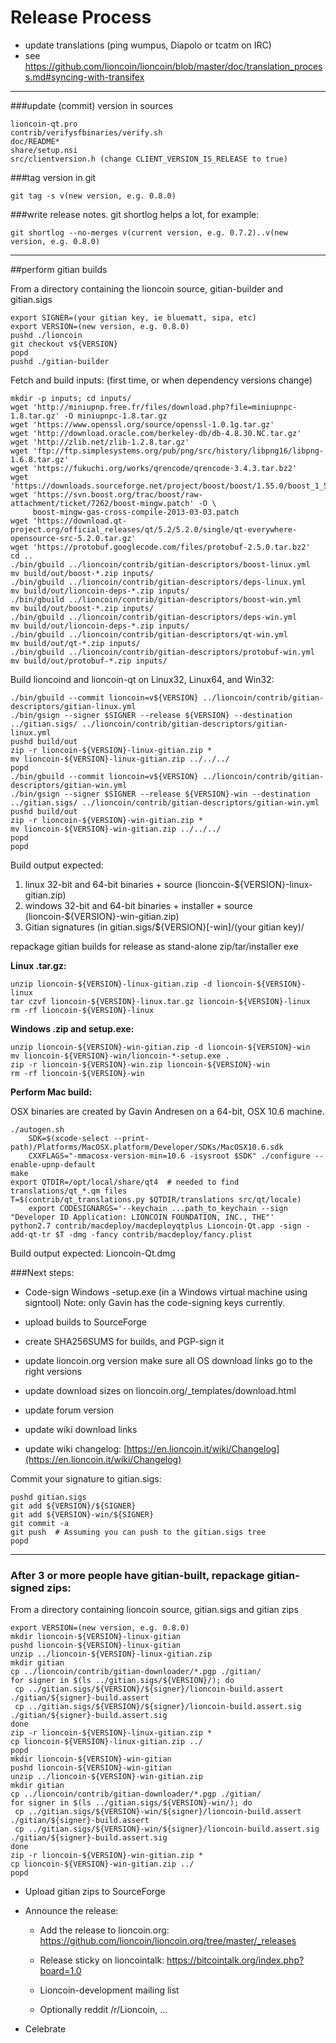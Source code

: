 Release Process
====================

* update translations (ping wumpus, Diapolo or tcatm on IRC)
* see https://github.com/lioncoin/lioncoin/blob/master/doc/translation_process.md#syncing-with-transifex

* * *

###update (commit) version in sources


	lioncoin-qt.pro
	contrib/verifysfbinaries/verify.sh
	doc/README*
	share/setup.nsi
	src/clientversion.h (change CLIENT_VERSION_IS_RELEASE to true)

###tag version in git

	git tag -s v(new version, e.g. 0.8.0)

###write release notes. git shortlog helps a lot, for example:

	git shortlog --no-merges v(current version, e.g. 0.7.2)..v(new version, e.g. 0.8.0)

* * *

##perform gitian builds

 From a directory containing the lioncoin source, gitian-builder and gitian.sigs
  
	export SIGNER=(your gitian key, ie bluematt, sipa, etc)
	export VERSION=(new version, e.g. 0.8.0)
	pushd ./lioncoin
	git checkout v${VERSION}
	popd
	pushd ./gitian-builder

 Fetch and build inputs: (first time, or when dependency versions change)

	mkdir -p inputs; cd inputs/
	wget 'http://miniupnp.free.fr/files/download.php?file=miniupnpc-1.8.tar.gz' -O miniupnpc-1.8.tar.gz
	wget 'https://www.openssl.org/source/openssl-1.0.1g.tar.gz'
	wget 'http://download.oracle.com/berkeley-db/db-4.8.30.NC.tar.gz'
	wget 'http://zlib.net/zlib-1.2.8.tar.gz'
	wget 'ftp://ftp.simplesystems.org/pub/png/src/history/libpng16/libpng-1.6.8.tar.gz'
	wget 'https://fukuchi.org/works/qrencode/qrencode-3.4.3.tar.bz2'
	wget 'https://downloads.sourceforge.net/project/boost/boost/1.55.0/boost_1_55_0.tar.bz2'
	wget 'https://svn.boost.org/trac/boost/raw-attachment/ticket/7262/boost-mingw.patch' -O \ 
	     boost-mingw-gas-cross-compile-2013-03-03.patch
	wget 'https://download.qt-project.org/official_releases/qt/5.2/5.2.0/single/qt-everywhere-opensource-src-5.2.0.tar.gz'
	wget 'https://protobuf.googlecode.com/files/protobuf-2.5.0.tar.bz2'
	cd ..
	./bin/gbuild ../lioncoin/contrib/gitian-descriptors/boost-linux.yml
	mv build/out/boost-*.zip inputs/
	./bin/gbuild ../lioncoin/contrib/gitian-descriptors/deps-linux.yml
	mv build/out/lioncoin-deps-*.zip inputs/
	./bin/gbuild ../lioncoin/contrib/gitian-descriptors/boost-win.yml
	mv build/out/boost-*.zip inputs/
	./bin/gbuild ../lioncoin/contrib/gitian-descriptors/deps-win.yml
	mv build/out/lioncoin-deps-*.zip inputs/
	./bin/gbuild ../lioncoin/contrib/gitian-descriptors/qt-win.yml
	mv build/out/qt-*.zip inputs/
	./bin/gbuild ../lioncoin/contrib/gitian-descriptors/protobuf-win.yml
	mv build/out/protobuf-*.zip inputs/

 Build lioncoind and lioncoin-qt on Linux32, Linux64, and Win32:
  
	./bin/gbuild --commit lioncoin=v${VERSION} ../lioncoin/contrib/gitian-descriptors/gitian-linux.yml
	./bin/gsign --signer $SIGNER --release ${VERSION} --destination ../gitian.sigs/ ../lioncoin/contrib/gitian-descriptors/gitian-linux.yml
	pushd build/out
	zip -r lioncoin-${VERSION}-linux-gitian.zip *
	mv lioncoin-${VERSION}-linux-gitian.zip ../../../
	popd
	./bin/gbuild --commit lioncoin=v${VERSION} ../lioncoin/contrib/gitian-descriptors/gitian-win.yml
	./bin/gsign --signer $SIGNER --release ${VERSION}-win --destination ../gitian.sigs/ ../lioncoin/contrib/gitian-descriptors/gitian-win.yml
	pushd build/out
	zip -r lioncoin-${VERSION}-win-gitian.zip *
	mv lioncoin-${VERSION}-win-gitian.zip ../../../
	popd
	popd

  Build output expected:

  1. linux 32-bit and 64-bit binaries + source (lioncoin-${VERSION}-linux-gitian.zip)
  2. windows 32-bit and 64-bit binaries + installer + source (lioncoin-${VERSION}-win-gitian.zip)
  3. Gitian signatures (in gitian.sigs/${VERSION}[-win]/(your gitian key)/

repackage gitian builds for release as stand-alone zip/tar/installer exe

**Linux .tar.gz:**

	unzip lioncoin-${VERSION}-linux-gitian.zip -d lioncoin-${VERSION}-linux
	tar czvf lioncoin-${VERSION}-linux.tar.gz lioncoin-${VERSION}-linux
	rm -rf lioncoin-${VERSION}-linux

**Windows .zip and setup.exe:**

	unzip lioncoin-${VERSION}-win-gitian.zip -d lioncoin-${VERSION}-win
	mv lioncoin-${VERSION}-win/lioncoin-*-setup.exe .
	zip -r lioncoin-${VERSION}-win.zip lioncoin-${VERSION}-win
	rm -rf lioncoin-${VERSION}-win

**Perform Mac build:**

  OSX binaries are created by Gavin Andresen on a 64-bit, OSX 10.6 machine.

	./autogen.sh
        SDK=$(xcode-select --print-path)/Platforms/MacOSX.platform/Developer/SDKs/MacOSX10.6.sdk
        CXXFLAGS="-mmacosx-version-min=10.6 -isysroot $SDK" ./configure --enable-upnp-default
	make
	export QTDIR=/opt/local/share/qt4  # needed to find translations/qt_*.qm files
	T=$(contrib/qt_translations.py $QTDIR/translations src/qt/locale)
        export CODESIGNARGS='--keychain ...path_to_keychain --sign "Developer ID Application: LIONCOIN FOUNDATION, INC., THE"'
	python2.7 contrib/macdeploy/macdeployqtplus Lioncoin-Qt.app -sign -add-qt-tr $T -dmg -fancy contrib/macdeploy/fancy.plist

 Build output expected: Lioncoin-Qt.dmg

###Next steps:

* Code-sign Windows -setup.exe (in a Windows virtual machine using signtool)
 Note: only Gavin has the code-signing keys currently.

* upload builds to SourceForge

* create SHA256SUMS for builds, and PGP-sign it

* update lioncoin.org version
  make sure all OS download links go to the right versions
  
* update download sizes on lioncoin.org/_templates/download.html

* update forum version

* update wiki download links

* update wiki changelog: [https://en.lioncoin.it/wiki/Changelog](https://en.lioncoin.it/wiki/Changelog)

Commit your signature to gitian.sigs:

	pushd gitian.sigs
	git add ${VERSION}/${SIGNER}
	git add ${VERSION}-win/${SIGNER}
	git commit -a
	git push  # Assuming you can push to the gitian.sigs tree
	popd

-------------------------------------------------------------------------

### After 3 or more people have gitian-built, repackage gitian-signed zips:

From a directory containing lioncoin source, gitian.sigs and gitian zips

	export VERSION=(new version, e.g. 0.8.0)
	mkdir lioncoin-${VERSION}-linux-gitian
	pushd lioncoin-${VERSION}-linux-gitian
	unzip ../lioncoin-${VERSION}-linux-gitian.zip
	mkdir gitian
	cp ../lioncoin/contrib/gitian-downloader/*.pgp ./gitian/
	for signer in $(ls ../gitian.sigs/${VERSION}/); do
	 cp ../gitian.sigs/${VERSION}/${signer}/lioncoin-build.assert ./gitian/${signer}-build.assert
	 cp ../gitian.sigs/${VERSION}/${signer}/lioncoin-build.assert.sig ./gitian/${signer}-build.assert.sig
	done
	zip -r lioncoin-${VERSION}-linux-gitian.zip *
	cp lioncoin-${VERSION}-linux-gitian.zip ../
	popd
	mkdir lioncoin-${VERSION}-win-gitian
	pushd lioncoin-${VERSION}-win-gitian
	unzip ../lioncoin-${VERSION}-win-gitian.zip
	mkdir gitian
	cp ../lioncoin/contrib/gitian-downloader/*.pgp ./gitian/
	for signer in $(ls ../gitian.sigs/${VERSION}-win/); do
	 cp ../gitian.sigs/${VERSION}-win/${signer}/lioncoin-build.assert ./gitian/${signer}-build.assert
	 cp ../gitian.sigs/${VERSION}-win/${signer}/lioncoin-build.assert.sig ./gitian/${signer}-build.assert.sig
	done
	zip -r lioncoin-${VERSION}-win-gitian.zip *
	cp lioncoin-${VERSION}-win-gitian.zip ../
	popd

- Upload gitian zips to SourceForge

- Announce the release:

  - Add the release to lioncoin.org: https://github.com/lioncoin/lioncoin.org/tree/master/_releases

  - Release sticky on lioncointalk: https://bitcointalk.org/index.php?board=1.0

  - Lioncoin-development mailing list

  - Optionally reddit /r/Lioncoin, ...

- Celebrate 
